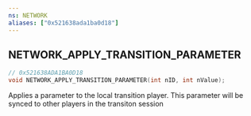 ```yaml
---
ns: NETWORK
aliases: ["0x521638ada1ba0d18"]
---
```

## NETWORK_APPLY_TRANSITION_PARAMETER

```c
// 0x521638ADA1BA0D18
void NETWORK_APPLY_TRANSITION_PARAMETER(int nID, int nValue);
```

Applies a parameter to the local transition player. This parameter will be synced to other players in the transiton session

